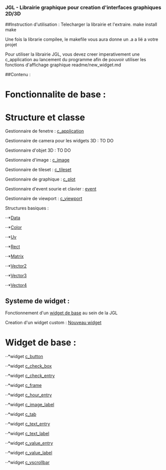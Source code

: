 ### JGL - Librairie graphique pour creation d'interfaces graphiques 2D/3D

##Instruction d'utilisation :
Telecharger la librairie et l'extraire.
make install
make

Une fois la librarie compilee, le makefile vous aura donne un .a a lié a votre projet

Pour utiliser la librairie JGL, vous devez creer imperativement une c_application au lancement du programme afin de pouvoir utiliser les fonctions d'affichage graphique
readme/new_widget.md

##Contenu :
# Fonctionnalite de base :

# Structure et classe
Gestionnaire de fenetre : [c_application](readme/application.md)

Gestionnaire de camera pour les widgets 3D : TO DO

Gestionnaire d'objet 3D : TO DO

Gestionnaire d'image : [c_image](readme/image.md)

Gestionnaire de tileset : [c_tileset](readme/tileset.md)

Gestionnaire de graphique : [c_plot](readme/plot.md)

Gestionnaire d'event sourie et clavier : [event](readme/event.md)

Gestionnaire de viewport : [c_viewport](readme/viewport.md)


Structures basiques :

⋅⋅*[Data](readme/data.md)

⋅⋅*[Color](readme/color.md)

⋅⋅*[Uv](readme/geometry.md)

⋅⋅*[Rect](readme/geometry.md)

⋅⋅*[Matrix](readme/matrix.md)

⋅⋅*[Vector2](readme/vector.md)

⋅⋅*[Vector3](readme/vector.md)

⋅⋅*[Vector4](readme/vector.md)


## Systeme de widget :
Fonctionnement d'un [widget de base](readme/base_widget.md) au sein de la JGL

Creation d'un widget custom : [Nouveau widget](readme/new_widget.md)

# Widget de base :
⋅⋅*widget [c_button](readme/button.mb)

⋅⋅*widget [c_check_box](readme/check_box.mb)

⋅⋅*widget [c_check_entry](readme/check_entry.mb)

⋅⋅*widget [c_frame](readme/frame.mb)

⋅⋅*widget [c_hour_entry](readme/hour_entry.mb)

⋅⋅*widget [c_image_label](readme/image_label.mb)

⋅⋅*widget [c_tab](readme/tab.mb)

⋅⋅*widget [c_text_entry](readme/text_entry.mb)

⋅⋅*widget [c_text_label](readme/text_label.mb)

⋅⋅*widget [c_value_entry](readme/value_entry.mb)

⋅⋅*widget [c_value_label](readme/value_label.mb)

⋅⋅*widget [c_vscrollbar](readme/vscrollbar.mb)
